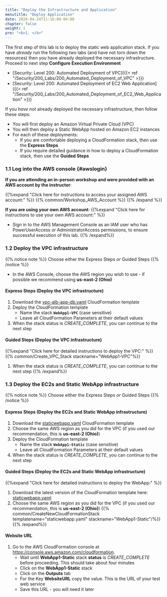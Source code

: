 ```yaml
---
title: "Deploy the Infrastructure and Application"
menutitle: "Deploy Application"
date: 2020-04-24T11:16:09-04:00
chapter: false
weight: 1
pre: "<b>1. </b>"
---
```


The first step of this lab is to deploy the static web application stack. If you have _already_ run the following two labs (and have not torn down the resources) then you have already deployed the necessary infrastructure. Proceed to next step **Configure Execution Environment**

* [Security: Level 200: Automated Deployment of VPC]({{< ref "/Security/200_Labs/200_Automated_Deployment_of_VPC" >}})
* [Security: Level 200: Automated Deployment of EC2 Web Application]({{< ref "/Security/200_Labs/200_Automated_Deployment_of_EC2_Web_Application" >}})

If you _have not_ already deployed the necessary infrastructure, then follow these steps:

* You will first deploy an Amazon Virtual Private Cloud (VPC)
* You will then deploy a Static WebApp hosted on Amazon EC2 instances
* For each of these deployments:
  * If you are comfortable deploying a CloudFormation stack, then use the **Express Steps**
  * If you require detailed guidance in how to deploy a CloudFormation stack, then use the **Guided Steps**

### 1.1 Log into the AWS console {#awslogin}

**If you are attending an in-person workshop and were provided with an AWS account by the instructor**:

{{%expand "Click here for instructions to access your assigned AWS account:" %}} {{% common/Workshop_AWS_Account %}} {{% /expand %}}

**If you are using your own AWS account**:
{{%expand "Click here for instructions to use your own AWS account:" %}}
* Sign in to the AWS Management Console as an IAM user who has PowerUserAccess or AdministratorAccess permissions, to ensure successful execution of this lab.
{{% /expand%}}

### 1.2 Deploy the VPC infrastructure

{{% notice note %}}
Choose either the Express Steps _or_ Guided Steps
{{% /notice %}}

* In the AWS Console, choose the AWS region you wish to use - if possible we recommend using **us-east-2 (Ohio)**

#### Express Steps (Deploy the VPC infrastructure)

1. Download the [vpc-alb-app-db.yaml](/Security/200_Automated_Deployment_of_VPC/Code/vpc-alb-app-db.yaml) CloudFormation template
1. Deploy the CloudFormation template
    * Name the stack **`WebApp1-VPC`** (case sensitive)
    * Leave all CloudFormation Parameters at their default values
1. When the stack status is _CREATE_COMPLETE_, you can continue to the next step

#### Guided Steps (Deploy the VPC infrastructure)
{{%expand "Click here for detailed instructions to deploy the VPC:" %}}
{{% common/Create_VPC_Stack  stackname="WebApp1-VPC"%}}
1. When the stack status is _CREATE_COMPLETE_, you can continue to the next step
{{% /expand%}}

### 1.3 Deploy the EC2s and Static WebApp infrastructure

{{% notice note %}}
Choose either the Express Steps _or_ Guided Steps
{{% /notice %}}

#### Express Steps (Deploy the EC2s and Static WebApp infrastructure)

1. Download the [staticwebapp.yaml](/Security/200_Automated_Deployment_of_EC2_Web_Application/Code/staticwebapp.yaml) CloudFormation template
1. Choose the same AWS region as you did for the VPC (if you used our recommendation, this is **us-east-2 (Ohio)**)
1. Deploy the CloudFormation template
    * Name the stack **`WebApp1-Static`** (case sensitive)
    * Leave all CloudFormation Parameters at their default values
1. When the stack status is _CREATE_COMPLETE_, you can continue to the next step

#### Guided Steps (Deploy the EC2s and Static WebApp infrastructure)
{{%expand "Click here for detailed instructions to deploy the WebApp:" %}}
1. Download the latest version of the CloudFormation template here: [staticwebapp.yaml](/Security/200_Automated_Deployment_of_EC2_Web_Application/Code/staticwebapp.yaml)
1. Choose the same AWS region as you did for the VPC (if you used our recommendation, this is **us-east-2 (Ohio)**)
{{% common/CreateNewCloudFormationStack templatename="staticwebapp.yaml" stackname="WebApp1-Static"/%}}
{{% /expand%}}

#### Website URL

1. Go to the AWS CloudFormation console at <https://console.aws.amazon.com/cloudformation>.
      * Wait until **WebApp1-Static** stack **status** is _CREATE_COMPLETE_ before proceeding. This should take about four minutes
      * Click on the **WebApp1-Static** stack
      * Click on the **Outputs** tab
      * For the Key **WebsiteURL** copy the value.  This is the URL of your test web service
      * Save this URL - you will need it later
